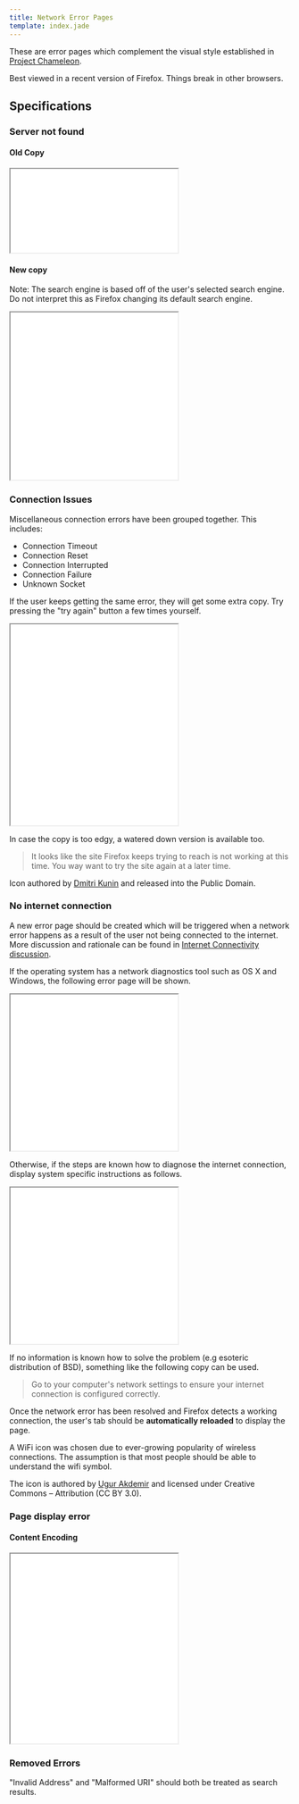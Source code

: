 ```yaml
---
title: Network Error Pages
template: index.jade
---
```


These are error pages which complement the visual style established in
[Project Chameleon](http://people.mozilla.org/~jgruen/chameleon/).

Best viewed in a recent version of Firefox. Things break in other browsers.

## Specifications

### Server not found

#### Old Copy

<iframe src="prototypes/server-not-found.html" class="netErrorProto"></iframe>

#### New copy

Note: The search engine is based off of the user's selected search engine. Do
not interpret this as Firefox changing its default search engine.

<iframe src="prototypes/page-not-found.html" class="netErrorProto" style="height: 300px"></iframe>

### Connection Issues

Miscellaneous connection errors have been grouped together. This includes:

* Connection Timeout
* Connection Reset
* Connection Interrupted
* Connection Failure
* Unknown Socket

If the user keeps getting the same error, they will get some extra copy. Try
pressing the "try again" button a few times yourself.

<iframe src="prototypes/connection-issue.html" class="netErrorProto" style="height: 360px"></iframe>

In case the copy is too edgy, a watered down version is available too.

> It looks like the site Firefox keeps trying to reach is not working
at this time. You way want to try the site again at a later time.

Icon authored by [Dmitri Kunin](http://thenounproject.com/dmitri.kunin/) and
released into the Public Domain.

### No internet connection

A new error page should be created which will be triggered when a network error
happens as a result of the user not being connected to the internet. More discussion and rationale can be found in [Internet Connectivity discussion](https://people.mozilla.org/~vtsatskin/notes/Projects/Message%20Cleanup/proposed.design).

If the operating system has a network diagnostics tool such as OS X and Windows,
the following error page will be shown.

<iframe src="prototypes/no-internet.html" class="netErrorProto" style="height: 280px"></iframe>

Otherwise, if the steps are known how to diagnose the internet connection,
display system specific instructions as follows.

<iframe src="prototypes/no-internet-instructions.html" class="netErrorProto" style="height: 280px"></iframe>

If no information is known how to solve the problem (e.g esoteric distribution of BSD), something like the following copy can be used.

> Go to your computer's network settings to ensure your internet connection is
configured correctly.

Once the network error has been resolved and Firefox detects a working
connection, the user's tab should be **automatically reloaded** to display the
page.

A WiFi icon was chosen due to ever-growing popularity of wireless connections.
The assumption is that most people should be able to understand the wifi symbol.

The icon is authored by [Ugur Akdemir](thenounproject.com/ugur.akdemir/) and
licensed under Creative Commons – Attribution (CC BY 3.0).

### Page display error

#### Content Encoding

<iframe src="prototypes/content-encoding.html" class="netErrorProto" style="height: 340px"></iframe>

### Removed Errors

"Invalid Address" and "Malformed URI" should both be treated as search results.
